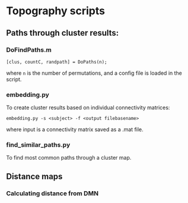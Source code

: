 # Topography scripts

## Paths through cluster results: ##

### DoFindPaths.m ###

`[clus, countC, randpath] = DoPaths(n);`

where `n` is the number of permutations,
and a config file is loaded in the script.


### embedding.py ###

To create cluster results based on individual connectivity matrices:

`embedding.py -s <subject> -f <output filebasename>`

where input is a connectivity matrix saved as a .mat file.

### find_similar_paths.py ###

To find most common paths through a cluster map.


## Distance maps ##

### Calculating distance from DMN ###
	

